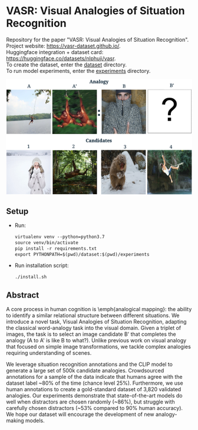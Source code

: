 # VASR: Visual Analogies of Situation Recognition

Repository for the paper "VASR: Visual Analogies of Situation Recognition".  
Project website: https://vasr-dataset.github.io/.   
Huggingface integration + dataset card: https://huggingface.co/datasets/nlphuji/vasr.   
To create the dataset, enter the [dataset](dataset) directory.  
To run model experiments, enter the [experiments](experiments) directory.

![](fig1.png)

## Setup
- Run:
    ```
    virtualenv venv --python=python3.7  
    source venv/bin/activate
    pip install -r requirements.txt
    export PYTHONPATH=$(pwd)/dataset:$(pwd)/experiments
    ```
- Run installation script:
    ```shell
    ./install.sh 
    ```

## Abstract
A core process in human cognition is \emph{analogical mapping}: the ability to identify a similar relational structure between different situations. We introduce a novel task, Visual Analogies of Situation Recognition, adapting the classical word-analogy task into the visual domain. Given a triplet of images, the task is to select an image candidate B' that completes the analogy (A to A' is like B to what?). Unlike previous work on visual analogy that focused on simple image transformations, we tackle complex analogies requiring understanding of scenes. 

We leverage situation recognition annotations and the CLIP model to generate a large set of 500k candidate analogies. Crowdsourced  annotations for a sample of the data indicate that humans agree with the dataset label ~80% of the time (chance level 25%). Furthermore, we use human annotations to create a gold-standard dataset of 3,820 validated analogies.
Our experiments demonstrate that state-of-the-art models do well when distractors are chosen randomly (~86%), but struggle with carefully chosen distractors (~53% compared to 90% human accuracy). We hope our dataset will encourage the development of new analogy-making models.
